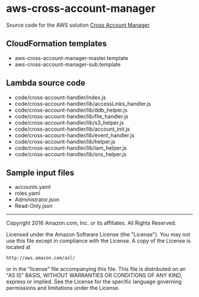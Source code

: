 # aws-cross-account-manager

Source code for the AWS solution [Cross Account Manager](https://aws.amazon.com/answers/account-management/cross-account-management).

## CloudFormation templates

- aws-cross-account-manager-master.template
- aws-cross-account-manager-sub.template

## Lambda source code

- code/cross-account-handler/index.js
- code/cross-account-handler/lib/accessLinks_handler.js
- code/cross-account-handler/lib/ddb_helper.js		
- code/cross-account-handler/lib/file_handler.js		
- code/cross-account-handler/lib/s3_helper.js
- code/cross-account-handler/lib/account_init.js		
- code/cross-account-handler/lib/event_handler.js
- code/cross-account-handler/lib/helper.js		
- code/cross-account-handler/lib/iam_helper.js		
- code/cross-account-handler/lib/sns_helper.js

## Sample input files

- accounts.yaml
- roles.yaml
- Administrator.json
- Read-Only.json

***

Copyright 2016 Amazon.com, Inc. or its affiliates. All Rights Reserved.

Licensed under the Amazon Software License (the "License"). You may not use this file except in compliance with the License. A copy of the License is located at

    http://aws.amazon.com/asl/

or in the "license" file accompanying this file. This file is distributed on an "AS IS" BASIS, WITHOUT WARRANTIES OR CONDITIONS OF ANY KIND, express or implied. See the License for the specific language governing permissions and limitations under the License.
